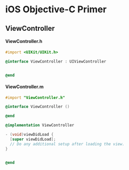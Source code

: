 # iOS Objective-C Primer

## ViewController

#### ViewController.h
```objective-c
#import <UIKit/UIKit.h>

@interface ViewController : UIViewController


@end
```

#### ViewController.m
```objective-c 
#import "ViewController.h"

@interface ViewController ()

@end

@implementation ViewController

- (void)viewDidLoad {
  [super viewDidLoad];
  // Do any additional setup after loading the view.
}


@end
```
